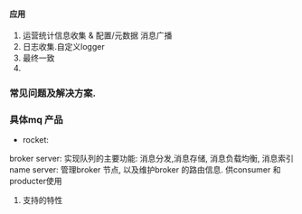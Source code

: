 #### 应用

1. 运营统计信息收集 & 配置/元数据 消息广播
2. 日志收集.自定义logger 
3. 最终一致
4.  
   

### 常见问题及解决方案. 


### 具体mq 产品

- rocket: 

 broker server: 实现队列的主要功能: 消息分发,消息存储, 消息负载均衡, 消息索引
 name server: 管理broker 节点, 以及维护broker 的路由信息. 供consumer 和 producter使用


1. 支持的特性 






    





